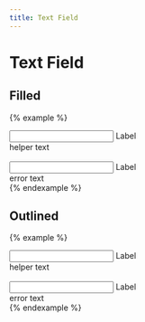 ```yaml
---
title: Text Field
---
```


# Text Field

## Filled

{% example %}
<div class="text-field text-field--filled">
  <input type="text" name="" value="" placeholder=" ">
  <label>Label</label>
  <div class="text-field__helper-text">
    helper text
  </div>
</div>

<br>

<div class="text-field text-field--filled text-field--invalid">
  <input type="text" name="" value="" placeholder=" ">
  <label>Label</label>
  <div class="text-field__error-text">
    error text
  </div>
</div>
{% endexample %}

## Outlined

{% example %}
<div class="text-field text-field--outlined">
  <input type="text" name="" value="" placeholder=" ">
  <label>Label</label>
  <div class="text-field__helper-text">
    helper text
  </div>
</div>

<br>

<div class="text-field text-field--outlined text-field--invalid">
  <input type="text" name="" value="" placeholder=" ">
  <label>Label</label>
  <div class="text-field__error-text">
    error text
  </div>
</div>
{% endexample %}
